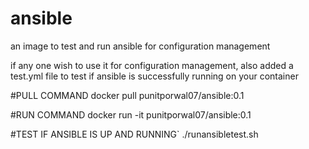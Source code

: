# ansible

an image to test and run ansible for configuration management

if any one wish to use it for configuration management, also added a test.yml file to test if ansible is successfully running on your container

#PULL COMMAND
docker pull punitporwal07/ansible:0.1 

#RUN COMMAND
docker run -it punitporwal07/ansible:0.1 

#TEST IF ANSIBLE IS UP AND RUNNING`
./runansibletest.sh
